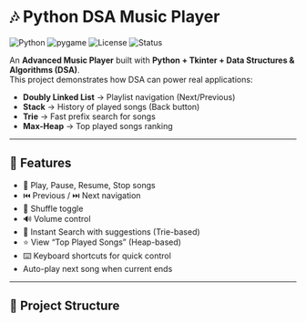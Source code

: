 # 🎶 Python DSA Music Player  

![Python](https://img.shields.io/badge/Python-3.9%2B-blue.svg)
![pygame](https://img.shields.io/badge/pygame-2.x-green.svg)
![License](https://img.shields.io/badge/License-MIT-yellow.svg)
![Status](https://img.shields.io/badge/Status-Active-brightgreen.svg)

An **Advanced Music Player** built with **Python + Tkinter + Data Structures & Algorithms (DSA)**.  
This project demonstrates how DSA can power real applications:

- **Doubly Linked List** → Playlist navigation (Next/Previous)  
- **Stack** → History of played songs (Back button)  
- **Trie** → Fast prefix search for songs  
- **Max-Heap** → Top played songs ranking  

---

## 🚀 Features
- 🎵 Play, Pause, Resume, Stop songs  
- ⏮️ Previous / ⏭️ Next navigation  
- 🔀 Shuffle toggle  
- 🔊 Volume control  
- 🔎 Instant Search with suggestions (Trie-based)  
- ⭐ View “Top Played Songs” (Heap-based)  
- ⌨️ Keyboard shortcuts for quick control  
- Auto-play next song when current ends  

---

## 📂 Project Structure
